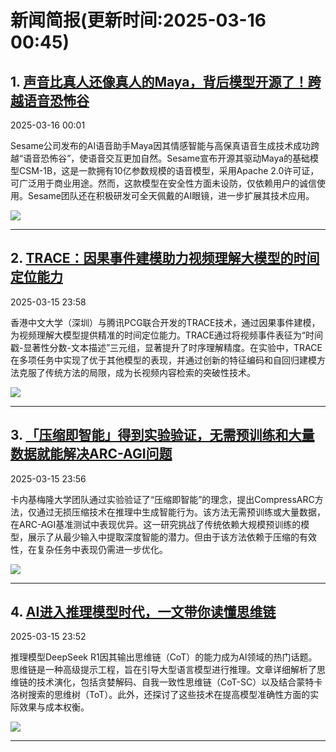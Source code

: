 # 新闻简报(更新时间:2025-03-16 00:45)

## 1. [声音比真人还像真人的Maya，背后模型开源了！跨越语音恐怖谷](https://www.jiqizhixin.com/articles/2025-03-16)   
2025-03-16 00:01

Sesame公司发布的AI语音助手Maya因其情感智能与高保真语音生成技术成功跨越“语音恐怖谷”，使语音交互更加自然。Sesame宣布开源其驱动Maya的基础模型CSM-1B，这是一款拥有10亿参数规模的语音模型，采用Apache 2.0许可证，可广泛用于商业用途。然而，这款模型在安全性方面未设防，仅依赖用户的诚信使用。Sesame团队还在积极研发可全天佩戴的AI眼镜，进一步扩展其技术应用。

![](https://image.jiqizhixin.com/uploads/editor/74f6fd72-63e0-4972-aa09-b6338eab2d66/640.png)

---

## 2. [TRACE：因果事件建模助力视频理解大模型的时间定位能力](https://www.jiqizhixin.com/articles/2025-03-15-3)   
2025-03-15 23:58

香港中文大学（深圳）与腾讯PCG联合开发的TRACE技术，通过因果事件建模，为视频理解大模型提供精准的时间定位能力。TRACE通过将视频事件表征为“时间戳-显著性分数-文本描述”三元组，显著提升了时序理解精度。在实验中，TRACE在多项任务中实现了优于其他模型的表现，并通过创新的特征编码和自回归建模方法克服了传统方法的局限，成为长视频内容检索的突破性技术。

![](https://image.jiqizhixin.com/uploads/editor/751aa598-0ed6-4dad-a511-47b04d0c9d43/640.png)

---

## 3. [「压缩即智能」得到实验验证，无需预训练和大量数据就能解决ARC-AGI问题](https://www.jiqizhixin.com/articles/2025-03-15-2)   
2025-03-15 23:56

卡内基梅隆大学团队通过实验验证了“压缩即智能”的理念，提出CompressARC方法，仅通过无损压缩技术在推理中生成智能行为。该方法无需预训练或大量数据，在ARC-AGI基准测试中表现优异。这一研究挑战了传统依赖大规模预训练的模型，展示了从最少输入中提取深度智能的潜力。但由于该方法依赖于压缩的有效性，在复杂任务中表现仍需进一步优化。

![](https://image.jiqizhixin.com/uploads/editor/7931c03d-ce4d-49db-8305-74bb6a4bedd1/640.png)

---

## 4. [AI进入推理模型时代，一文带你读懂思维链](https://www.jiqizhixin.com/articles/2025-03-15)   
2025-03-15 23:52

推理模型DeepSeek R1因其输出思维链（CoT）的能力成为AI领域的热门话题。思维链是一种高级提示工程，旨在引导大型语言模型进行推理。文章详细解析了思维链的技术演化，包括贪婪解码、自我一致性思维链（CoT-SC）以及结合蒙特卡洛树搜索的思维树（ToT）。此外，还探讨了这些技术在提高模型准确性方面的实际效果与成本权衡。

![](https://image.jiqizhixin.com/uploads/editor/28620631-bdcf-425f-8112-29775838ff1c/640.png)

---  